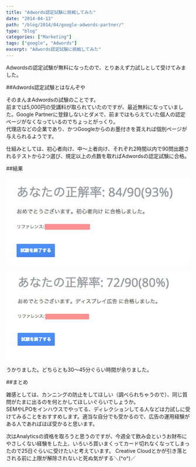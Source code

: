 ```yaml
---
title: "Adwords認定試験に挑戦してみた"
date: "2014-04-13"
path: "/blog/2014/04/google-adwords-partner/"
type: "blog"
categories: ["Marketing"]
tags: ["google", "Adwords"]
excerpt: "Adwords認定試験に挑戦してみた"
---
```


Adwordsの認定試験が無料になったので、とりあえず力試しとして受けてみました。

##Adwords認定試験とはなんぞや

そのまんまAdwordsの試験のことです。  
前までは5,000円の受講料が取られていたのですが、最近無料になっていました。Google Partnerに登録しないとダメで、前まではもらえていた個人の認定ページがなくなっているのでちょっとがっくり。  
代理店などの企業であり、かつGoogleからのお墨付きを貰えれば個別ページが与えられるようです。

仕組みとしては、初心者向け、中〜上者向け、それぞれ2時間以内で90問出題されるテストから2つ選び、規定以上の点数を取ればAdwordsの認定試験に合格。

##結果

![](e1b17b25c62bcd7e27e4fa8a4e4c2f4f.jpg)

![](12e312f979684f8d3006e144a6e3ad59.jpg)

うかりました。どちらとも30〜45分ぐらい時間が余りました。


##まとめ

雑感としては、カンニングの防止をしてほしい（調べられちゃうので）、同じ質問がたまに出るのを何とかしてほしいぐらいでしょうか。  
SEMやLPOをインハウスでやってる、ディレクションしてる人などは力試しに受けてみることをおすすめします。適当な自分でも受かるので、広告の運用経験がある人であればほぼ受かると思います。    

次はAnalyticsの資格を取ろうと思うのですが、今週全て飲み会というお財布にやさしくない経験をした上、いろいろ買いまくってカード切れなくなってしまったので25日ぐらいに受けたいと考えています。
Creative Cloudとかが引き落とされる前に上限が解除されないと死ぬ気がする＼(^o^)／
